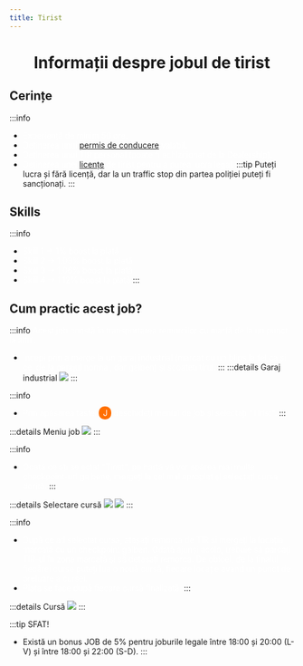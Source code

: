 ```yaml
---
title: Tirist
---
```


<script setup> 
    import KeyIcon from '../.vitepress/components/KeyIcon.vue'
</script>

# <span class="title-font"><center>Informații despre jobul de tirist</center></span>

## <span class="header-font">Cerințe</span>

:::info
- <span style="color:white">Experiență de minim 50 ore.</span>
- <span style="color:white">Deținerea unui [permis de conducere](/general/scoala) valabil.</span>
- <span style="color:white">Deținerea unui TIR personal (poate fi achiziționat de la Dealership).</span>
- <span style="color:white">Deținerea unei [licențe](/general/licente) de tirist pentru a putea lucra legal.</span>
:::tip
Puteți lucra și fără licență, dar la un traffic stop din partea poliției puteți fi sancționați.
:::

## <span class="header-font">Skills</span>

:::info
- <span style="color:white">Skill 1 -> 1% boost la plată</span>
- <span style="color:white">Skill 2 -> 1.03% boost la plată</span>
- <span style="color:white">Skill 3 -> 1.06% boost la plată</span>
- <span style="color:white">Skill 4 -> 1.12% boost la plată</span>
:::

## <span class="header-font">Cum practic acest job?</span>

:::info
<span style="color:white">Acest job constă în transportarea remorcilor cu marfă de la un punct la altul.</span>

- <span style="color:white">Începi prin a merge la un garaj industrial (marcat cu un blips la fel ca și cel de la garajul normal, dar galben) și scoateți tirul.</span>
:::
:::details Garaj industrial
![](https://i.imgur.com/ZC1aSuC.png)
:::

:::info
- <span style="color:white">Prin apăsarea tastei <span style="padding: 3px 7px; border-radius: 10px; background-color: #ff6f00;">J</span> deschideți meniul de job și selectați "Tirist".</span>
:::

:::details Meniu job
![](https://i.imgur.com/uNa9esJ.png)
:::

:::info
- <span style="color:white">Odată ce ați selectat "Tirist", pe hartă vă vor apărea mai multe checkpoint-uri galbene, mergeți la cel mai apropiat și selectați cursa dorită.</span>
:::

:::details Selectare cursă
![](https://i.imgur.com/rShOHes.png)
![](https://i.imgur.com/L9r0pt0.png)
:::

:::info
- <span style="color:white">După ce ați selectat cursa, atașați remorca de TIR și mergeți la locația marcată cu un checkpoint galben. Odată ajunși acolo, trebuie să parcați TIR-ul în zona marcată și să detașați remorca. De obicei, de la finalul fiecărei curse puteți lua o nouă cursă, fiecare locație având un punct de preluare a cursei.</span>
- <span style="color:white">Plata se face după fiecare cursă finalizată.</span>
:::

:::details Cursă
![](https://i.imgur.com/gmoRJ04.gif)
:::

:::tip SFAT!
- Există un bonus JOB de 5% pentru joburile legale între 18:00 și 20:00 (L-V) și între 18:00 și 22:00 (S-D).
:::